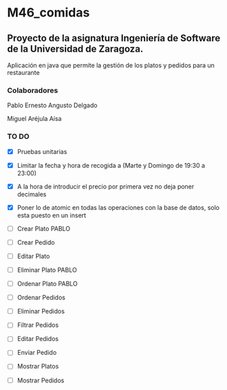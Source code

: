 # M46_comidas

 
## Proyecto de la asignatura Ingeniería de Software de la Universidad de Zaragoza. 
Aplicación en java que permite la gestión de los platos y pedidos para un restaurante

### Colaboradores
Pablo Ernesto Angusto Delgado

Miguel Aréjula Aísa

### TO DO
- [x] Pruebas unitarias
- [x] Limitar la fecha y hora de recogida a (Marte y Domingo de 19:30 a 23:00)
- [x] A la hora de introducir el precio por primera vez no deja poner decimales
- [x] Poner lo de atomic en todas las operaciones con la base de datos, solo esta puesto en un insert
- [ ] Crear Plato PABLO
- [ ] Crear Pedido
- [ ] Editar Plato
- [ ] Eliminar Plato PABLO
- [ ] Ordenar Plato PABLO
- [ ] Ordenar Pedidos
- [ ] Eliminar Pedidos
- [ ] Filtrar Pedidos
- [ ] Editar Pedidos 
- [ ] Enviar Pedido
- [ ] Mostrar Platos
- [ ] Mostrar Pedidos


